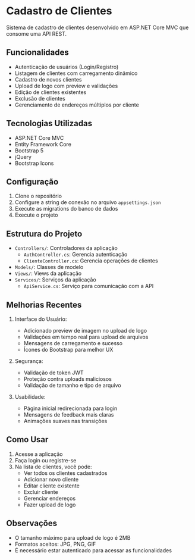 # Cadastro de Clientes

Sistema de cadastro de clientes desenvolvido em ASP.NET Core MVC que consome uma API REST.

## Funcionalidades

- Autenticação de usuários (Login/Registro)
- Listagem de clientes com carregamento dinâmico
- Cadastro de novos clientes
- Upload de logo com preview e validações
- Edição de clientes existentes
- Exclusão de clientes
- Gerenciamento de endereços múltiplos por cliente

## Tecnologias Utilizadas

- ASP.NET Core MVC
- Entity Framework Core
- Bootstrap 5
- jQuery
- Bootstrap Icons

## Configuração

1. Clone o repositório
2. Configure a string de conexão no arquivo `appsettings.json`
3. Execute as migrations do banco de dados
4. Execute o projeto

## Estrutura do Projeto

- `Controllers/`: Controladores da aplicação
  - `AuthController.cs`: Gerencia autenticação
  - `ClienteController.cs`: Gerencia operações de clientes
- `Models/`: Classes de modelo
- `Views/`: Views da aplicação
- `Services/`: Serviços da aplicação
  - `ApiService.cs`: Serviço para comunicação com a API

## Melhorias Recentes

1. Interface do Usuário:
   - Adicionado preview de imagem no upload de logo
   - Validações em tempo real para upload de arquivos
   - Mensagens de carregamento e sucesso
   - Ícones do Bootstrap para melhor UX

2. Segurança:
   - Validação de token JWT
   - Proteção contra uploads maliciosos
   - Validação de tamanho e tipo de arquivo

3. Usabilidade:
   - Página inicial redirecionada para login
   - Mensagens de feedback mais claras
   - Animações suaves nas transições

## Como Usar

1. Acesse a aplicação
2. Faça login ou registre-se
3. Na lista de clientes, você pode:
   - Ver todos os clientes cadastrados
   - Adicionar novo cliente
   - Editar cliente existente
   - Excluir cliente
   - Gerenciar endereços
   - Fazer upload de logo

## Observações

- O tamanho máximo para upload de logo é 2MB
- Formatos aceitos: JPG, PNG, GIF
- É necessário estar autenticado para acessar as funcionalidades
